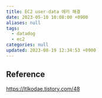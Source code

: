 ```yaml
---
title: EC2 user-data 에러 해결
date: 2023-05-10 10:08:00 +0900
aliases: null
tags:
  - datadog
  - ec2
categories: null
updated: 2023-08-19 12:34:53 +0900
---
```


## Reference

https://ltlkodae.tistory.com/48
